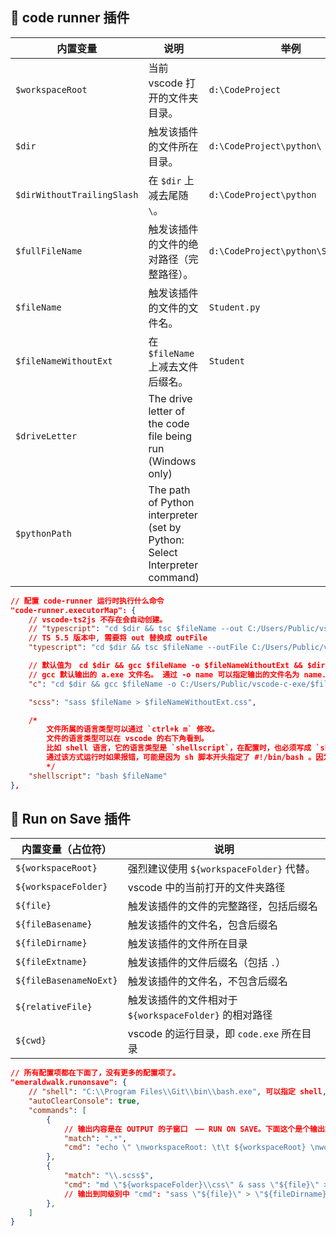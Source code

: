 <style>
    h2::before {
        content: '🍕 '
    }
    h3::before {
        content: '🍕🍕 '
    }
    ul ul {
        list-style: none;
    }
    ul ul ul {
        list-style: circle;
    }
</style>

## code runner 插件

内置变量                   | 说明                                                                       | 举例
---------------------------|----------------------------------------------------------------------------|-----------------------------------
`$workspaceRoot`           | 当前 vscode 打开的文件夹目录。                                              | `d:\CodeProject`
`$dir`                     | 触发该插件的文件所在目录。                                                  | `d:\CodeProject\python\`
`$dirWithoutTrailingSlash` | 在 `$dir` 上减去尾随 `\`。                                                  | `d:\CodeProject\python`
`$fullFileName`            | 触发该插件的文件的绝对路径（完整路径）。                                      | `d:\CodeProject\python\Student.py`
`$fileName`                | 触发该插件的文件的文件名。                                                  | `Student.py`
`$fileNameWithoutExt`      | 在 `$fileName` 上减去文件后缀名。                                           | `Student`
`$driveLetter`             | The drive letter of the code file being run (Windows only)                 |
`$pythonPath`              | The path of Python interpreter (set by Python: Select Interpreter command) |

```json
// 配置 code-runner 运行时执行什么命令
"code-runner.executorMap": {
    // vscode-ts2js 不存在会自动创建。
    // "typescript": "cd $dir && tsc $fileName --out C:/Users/Public/vscode-ts2js/$fileNameWithoutExt.js && node C:/Users/Public/vscode-ts2js/$fileNameWithoutExt.js",
    // TS 5.5 版本中, 需要将 out 替换成 outFile
    "typescript": "cd $dir && tsc $fileName --outFile C:/Users/Public/vscode-ts2js/$fileNameWithoutExt.js && node C:/Users/Public/vscode-ts2js/$fileNameWithoutExt.js",

    // 默认值为　cd $dir && gcc $fileName -o $fileNameWithoutExt && $dir$fileNameWithoutExt
    // gcc 默认输出的 a.exe 文件名。 通过 -o name 可以指定输出的文件名为 name.exe
    "c": "cd $dir && gcc $fileName -o C:/Users/Public/vscode-c-exe/$fileNameWithoutExt && C:/Users/Public/vscode-c-exe/$fileNameWithoutExt",

    "scss": "sass $fileName > $fileNameWithoutExt.css",

    /*
        文件所属的语言类型可以通过 `ctrl+k m` 修改。
        文件的语言类型可以在 vscode 的右下角看到。
        比如 shell 语言，它的语言类型是 `shellscript`，在配置时，也必须写成 `shellscript`，不然不生效
        通过该方式运行时如果报错，可能是因为 sh 脚本开头指定了 #!/bin/bash 。因为 window 系统下没有 /bin/bash。
        */
    "shellscript": "bash $fileName"
},
```

## Run on Save 插件

内置变量（占位符）       | 说明
-----------------------|---------------------------------------
`${workspaceRoot}`     | 强烈建议使用 `${workspaceFolder}` 代替。
`${workspaceFolder}`   | vscode 中的当前打开的文件夹路径
`${file}`              | 触发该插件的文件的完整路径，包括后缀名
`${fileBasename}`      | 触发该插件的文件名，包含后缀名
`${fileDirname}`       | 触发该插件的文件所在目录
`${fileExtname}`       | 触发该插件的文件后缀名（包括 `.`）
`${fileBasenameNoExt}` | 触发该插件的文件名，不包含后缀名
`${relativeFile}`      | 触发该插件的文件相对于 `${workspaceFolder}` 的相对路径
`${cwd}`               | vscode 的运行目录，即 `code.exe` 所在目录

```json
// 所有配置项都在下面了，没有更多的配置项了。
"emeraldwalk.runonsave": {
    // "shell": "C:\\Program Files\\Git\\bin\\bash.exe", 可以指定 shell, 需要提供路径。默认是 cmd
    "autoClearConsole": true,
    "commands": [
        {
            // 输出内容是在 OUTPUT 的子窗口　—— RUN ON SAVE。下面这个是个输出案例，同时可以查看所以得占位符的值。
            "match": ".*",
            "cmd": "echo \" \nworkspaceRoot: \t\t ${workspaceRoot} \nworkspaceFolder: \t ${workspaceFolder} \nfile: \t\t\t\t ${file} \nfileBasename: \t\t ${fileBasename} \nfileDirname: \t\t ${fileDirname} \nfileExtname: \t\t ${fileExtname} \nfileBasenameNoExt: \t ${fileBasenameNoExt} \nrelativeFile: \t\t ${relativeFile} \ncwd: \t\t\t\t ${cwd}\""
        },
        {
            "match": "\\.scss$",
            "cmd": "md \"${workspaceFolder}\\css\" & sass \"${file}\" > \"${workspaceFolder}\\css\\${fileBasenameNoExt}.css\""
            // 输出到同级别中 "cmd": "sass \"${file}\" > \"${fileDirname}\\${fileBasenameNoExt}.css\""
        },
    ]
}
```
